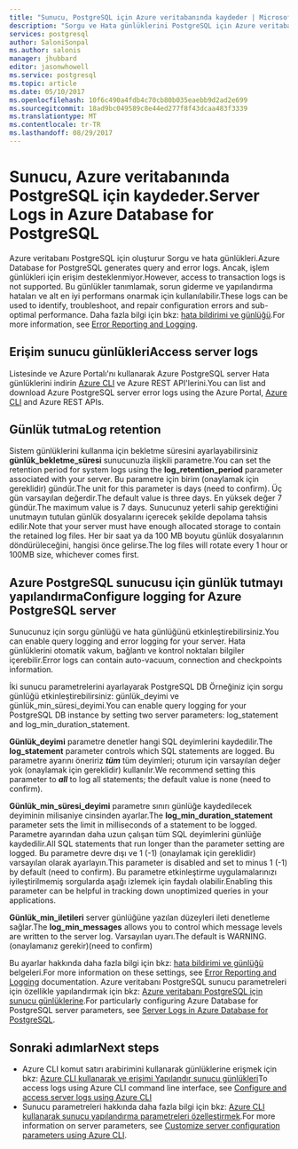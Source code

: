 ```yaml
---
title: "Sunucu, PostgreSQL için Azure veritabanında kaydeder | Microsoft Docs"
description: "Sorgu ve Hata günlüklerini PostgreSQL için Azure veritabanı'nda oluşturur."
services: postgresql
author: SaloniSonpal
ms.author: salonis
manager: jhubbard
editor: jasonwhowell
ms.service: postgresql
ms.topic: article
ms.date: 05/10/2017
ms.openlocfilehash: 10f6c490a4fdb4c70cb80b035eaebb9d2ad2e699
ms.sourcegitcommit: 18ad9bc049589c8e44ed277f8f43dcaa483f3339
ms.translationtype: MT
ms.contentlocale: tr-TR
ms.lasthandoff: 08/29/2017
---
```

# <a name="server-logs-in-azure-database-for-postgresql"></a><span data-ttu-id="24e7c-103">Sunucu, Azure veritabanında PostgreSQL için kaydeder.</span><span class="sxs-lookup"><span data-stu-id="24e7c-103">Server Logs in Azure Database for PostgreSQL</span></span> 
<span data-ttu-id="24e7c-104">Azure veritabanı PostgreSQL için oluşturur Sorgu ve hata günlükleri.</span><span class="sxs-lookup"><span data-stu-id="24e7c-104">Azure Database for PostgreSQL generates query and error logs.</span></span> <span data-ttu-id="24e7c-105">Ancak, işlem günlükleri için erişim desteklenmiyor.</span><span class="sxs-lookup"><span data-stu-id="24e7c-105">However, access to transaction logs is not supported.</span></span> <span data-ttu-id="24e7c-106">Bu günlükler tanımlamak, sorun giderme ve yapılandırma hataları ve alt en iyi performans onarmak için kullanılabilir.</span><span class="sxs-lookup"><span data-stu-id="24e7c-106">These logs can be used to identify, troubleshoot, and repair configuration errors and sub-optimal performance.</span></span> <span data-ttu-id="24e7c-107">Daha fazla bilgi için bkz: [hata bildirimi ve günlüğü](https://www.postgresql.org/docs/9.6/static/runtime-config-logging.html).</span><span class="sxs-lookup"><span data-stu-id="24e7c-107">For more information, see [Error Reporting and Logging](https://www.postgresql.org/docs/9.6/static/runtime-config-logging.html).</span></span>

## <a name="access-server-logs"></a><span data-ttu-id="24e7c-108">Erişim sunucu günlükleri</span><span class="sxs-lookup"><span data-stu-id="24e7c-108">Access server logs</span></span>
<span data-ttu-id="24e7c-109">Listesinde ve Azure Portalı'nı kullanarak Azure PostgreSQL server Hata günlüklerini indirin [Azure CLI](howto-configure-server-logs-using-cli.md) ve Azure REST API'lerini.</span><span class="sxs-lookup"><span data-stu-id="24e7c-109">You can list and download Azure PostgreSQL server error logs using the Azure Portal, [Azure CLI](howto-configure-server-logs-using-cli.md) and Azure REST APIs.</span></span>

## <a name="log-retention"></a><span data-ttu-id="24e7c-110">Günlük tutma</span><span class="sxs-lookup"><span data-stu-id="24e7c-110">Log retention</span></span>
<span data-ttu-id="24e7c-111">Sistem günlüklerini kullanma için bekletme süresini ayarlayabilirsiniz **günlük\_bekletme\_süresi** sunucunuzla ilişkili parametre.</span><span class="sxs-lookup"><span data-stu-id="24e7c-111">You can set the retention period for system logs using the **log\_retention\_period** parameter associated with your server.</span></span> <span data-ttu-id="24e7c-112">Bu parametre için birim (onaylamak için gereklidir) gündür.</span><span class="sxs-lookup"><span data-stu-id="24e7c-112">The unit for this parameter is days (need to confirm).</span></span> <span data-ttu-id="24e7c-113">Üç gün varsayılan değerdir.</span><span class="sxs-lookup"><span data-stu-id="24e7c-113">The default value is three days.</span></span> <span data-ttu-id="24e7c-114">En yüksek değer 7 gündür.</span><span class="sxs-lookup"><span data-stu-id="24e7c-114">The maximum value is 7 days.</span></span> <span data-ttu-id="24e7c-115">Sunucunuz yeterli sahip gerektiğini unutmayın tutulan günlük dosyalarını içerecek şekilde depolama tahsis edilir.</span><span class="sxs-lookup"><span data-stu-id="24e7c-115">Note that your server must have enough allocated storage to contain the retained log files.</span></span>
<span data-ttu-id="24e7c-116">Her bir saat ya da 100 MB boyutu günlük dosyalarının döndürüleceğini, hangisi önce gelirse.</span><span class="sxs-lookup"><span data-stu-id="24e7c-116">The log files will rotate every 1 hour or 100MB size, whichever comes first.</span></span>

## <a name="configure-logging-for-azure-postgresql-server"></a><span data-ttu-id="24e7c-117">Azure PostgreSQL sunucusu için günlük tutmayı yapılandırma</span><span class="sxs-lookup"><span data-stu-id="24e7c-117">Configure logging for Azure PostgreSQL server</span></span>
<span data-ttu-id="24e7c-118">Sunucunuz için sorgu günlüğü ve hata günlüğünü etkinleştirebilirsiniz.</span><span class="sxs-lookup"><span data-stu-id="24e7c-118">You can enable query logging and error logging for your server.</span></span> <span data-ttu-id="24e7c-119">Hata günlüklerini otomatik vakum, bağlantı ve kontrol noktaları bilgiler içerebilir.</span><span class="sxs-lookup"><span data-stu-id="24e7c-119">Error logs can contain auto-vacuum, connection and checkpoints information.</span></span>

<span data-ttu-id="24e7c-120">İki sunucu parametrelerini ayarlayarak PostgreSQL DB Örneğiniz için sorgu günlüğü etkinleştirebilirsiniz: günlük\_deyimi ve günlük\_min\_süresi\_deyimi.</span><span class="sxs-lookup"><span data-stu-id="24e7c-120">You can enable query logging for your PostgreSQL DB instance by setting two server parameters: log\_statement and log\_min\_duration\_statement.</span></span>

<span data-ttu-id="24e7c-121">**Günlük\_deyimi** parametre denetler hangi SQL deyimlerini kaydedilir.</span><span class="sxs-lookup"><span data-stu-id="24e7c-121">The **log\_statement** parameter controls which SQL statements are logged.</span></span> <span data-ttu-id="24e7c-122">Bu parametre ayarını öneririz ***tüm*** tüm deyimleri; oturum için varsayılan değer yok (onaylamak için gereklidir) kullanılır.</span><span class="sxs-lookup"><span data-stu-id="24e7c-122">We recommend setting this parameter to ***all*** to log all statements; the default value is none (need to confirm).</span></span>

<span data-ttu-id="24e7c-123">**Günlük\_min\_süresi\_deyimi** parametre sınırı günlüğe kaydedilecek deyiminin milisaniye cinsinden ayarlar.</span><span class="sxs-lookup"><span data-stu-id="24e7c-123">The **log\_min\_duration\_statement** parameter sets the limit in milliseconds of a statement to be logged.</span></span> <span data-ttu-id="24e7c-124">Parametre ayarından daha uzun çalışan tüm SQL deyimlerini günlüğe kaydedilir.</span><span class="sxs-lookup"><span data-stu-id="24e7c-124">All SQL statements that run longer than the parameter setting are logged.</span></span> <span data-ttu-id="24e7c-125">Bu parametre devre dışı ve 1 (-1) (onaylamak için gereklidir) varsayılan olarak ayarlayın.</span><span class="sxs-lookup"><span data-stu-id="24e7c-125">This parameter is disabled and set to minus 1 (-1) by default (need to confirm).</span></span> <span data-ttu-id="24e7c-126">Bu parametre etkinleştirme uygulamalarınızı iyileştirilmemiş sorgularda aşağı izlemek için faydalı olabilir.</span><span class="sxs-lookup"><span data-stu-id="24e7c-126">Enabling this parameter can be helpful in tracking down unoptimized queries in your applications.</span></span>

<span data-ttu-id="24e7c-127">**Günlük\_min\_iletileri** server günlüğüne yazılan düzeyleri ileti denetleme sağlar.</span><span class="sxs-lookup"><span data-stu-id="24e7c-127">The **log\_min\_messages** allows you to control which message levels are written to the server log.</span></span> <span data-ttu-id="24e7c-128">Varsayılan uyarı.</span><span class="sxs-lookup"><span data-stu-id="24e7c-128">The default is WARNING.</span></span> <span data-ttu-id="24e7c-129">(onaylamanız gerekir)</span><span class="sxs-lookup"><span data-stu-id="24e7c-129">(need to confirm)</span></span>

<span data-ttu-id="24e7c-130">Bu ayarlar hakkında daha fazla bilgi için bkz: [hata bildirimi ve günlüğü](https://www.postgresql.org/docs/9.6/static/runtime-config-logging.html) belgeleri.</span><span class="sxs-lookup"><span data-stu-id="24e7c-130">For more information on these settings, see [Error Reporting and Logging](https://www.postgresql.org/docs/9.6/static/runtime-config-logging.html) documentation.</span></span> <span data-ttu-id="24e7c-131">Azure veritabanı PostgreSQL sunucu parametreleri için özellikle yapılandırmak için bkz: [Azure veritabanı PostgreSQL için sunucu günlüklerine](concepts-server-logs.md).</span><span class="sxs-lookup"><span data-stu-id="24e7c-131">For particularly configuring Azure Database for PostgreSQL server parameters, see [Server Logs in Azure Database for PostgreSQL](concepts-server-logs.md).</span></span>

## <a name="next-steps"></a><span data-ttu-id="24e7c-132">Sonraki adımlar</span><span class="sxs-lookup"><span data-stu-id="24e7c-132">Next steps</span></span>
- <span data-ttu-id="24e7c-133">Azure CLI komut satırı arabirimini kullanarak günlüklerine erişmek için bkz: [Azure CLI kullanarak ve erişimi Yapılandır sunucu günlükleri](howto-configure-server-logs-using-cli.md)</span><span class="sxs-lookup"><span data-stu-id="24e7c-133">To access logs using Azure CLI command line interface, see [Configure and access server logs using Azure CLI](howto-configure-server-logs-using-cli.md)</span></span>
- <span data-ttu-id="24e7c-134">Sunucu parametreleri hakkında daha fazla bilgi için bkz: [Azure CLI kullanarak sunucu yapılandırma parametreleri özelleştirmek](howto-configure-server-parameters-using-cli.md).</span><span class="sxs-lookup"><span data-stu-id="24e7c-134">For more information on server parameters, see [Customize server configuration parameters using Azure CLI](howto-configure-server-parameters-using-cli.md).</span></span>